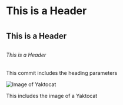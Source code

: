 # This is a Header <h1></h1>
## This is a Header <h2></h2>
###### This is a Header <h6></h6>



This commit includes the heading parameters 

![Image of Yaktocat](https://octodex.github.com/images/yaktocat.png)

This includes the image of a Yaktocat

